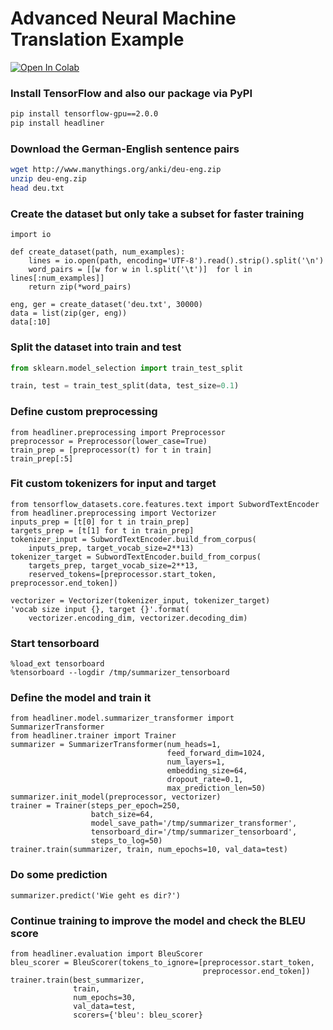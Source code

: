 # Advanced Neural Machine Translation Example

[![Open In Colab](https://colab.research.google.com/assets/colab-badge.svg)](https://colab.research.google.com/github/as-ideas/headliner/blob/master/notebooks/Advanced_Neural_Machine_Translation_Example.ipynb)

### Install TensorFlow and also our package via PyPI
```bash
pip install tensorflow-gpu==2.0.0
pip install headliner
```

### Download the German-English sentence pairs
```bash
wget http://www.manythings.org/anki/deu-eng.zip
unzip deu-eng.zip
head deu.txt
```

### Create the dataset but only take a subset for faster training
```
import io

def create_dataset(path, num_examples):
    lines = io.open(path, encoding='UTF-8').read().strip().split('\n')
    word_pairs = [[w for w in l.split('\t')]  for l in lines[:num_examples]]
    return zip(*word_pairs)

eng, ger = create_dataset('deu.txt', 30000)
data = list(zip(ger, eng))
data[:10]
```

### Split the dataset into train and test
```python
from sklearn.model_selection import train_test_split

train, test = train_test_split(data, test_size=0.1)
```

### Define custom preprocessing
```
from headliner.preprocessing import Preprocessor
preprocessor = Preprocessor(lower_case=True)
train_prep = [preprocessor(t) for t in train]
train_prep[:5]
```

### Fit custom tokenizers for input and target
```
from tensorflow_datasets.core.features.text import SubwordTextEncoder
from headliner.preprocessing import Vectorizer
inputs_prep = [t[0] for t in train_prep]
targets_prep = [t[1] for t in train_prep]
tokenizer_input = SubwordTextEncoder.build_from_corpus(
    inputs_prep, target_vocab_size=2**13)
tokenizer_target = SubwordTextEncoder.build_from_corpus(
    targets_prep, target_vocab_size=2**13, 
    reserved_tokens=[preprocessor.start_token, preprocessor.end_token])

vectorizer = Vectorizer(tokenizer_input, tokenizer_target)
'vocab size input {}, target {}'.format(
    vectorizer.encoding_dim, vectorizer.decoding_dim)
```

### Start tensorboard
```
%load_ext tensorboard
%tensorboard --logdir /tmp/summarizer_tensorboard
```

### Define the model and train it
```
from headliner.model.summarizer_transformer import SummarizerTransformer
from headliner.trainer import Trainer
summarizer = SummarizerTransformer(num_heads=1,
                                   feed_forward_dim=1024,
                                   num_layers=1,
                                   embedding_size=64,
                                   dropout_rate=0.1,
                                   max_prediction_len=50)
summarizer.init_model(preprocessor, vectorizer)
trainer = Trainer(steps_per_epoch=250,
                  batch_size=64,
                  model_save_path='/tmp/summarizer_transformer',
                  tensorboard_dir='/tmp/summarizer_tensorboard',
                  steps_to_log=50)
trainer.train(summarizer, train, num_epochs=10, val_data=test)
```

### Do some prediction
```
summarizer.predict('Wie geht es dir?')
```

### Continue training to improve the model and check the BLEU score
```
from headliner.evaluation import BleuScorer
bleu_scorer = BleuScorer(tokens_to_ignore=[preprocessor.start_token, 
                                           preprocessor.end_token])
trainer.train(best_summarizer, 
              train, 
              num_epochs=30, 
              val_data=test, 
              scorers={'bleu': bleu_scorer}
```

